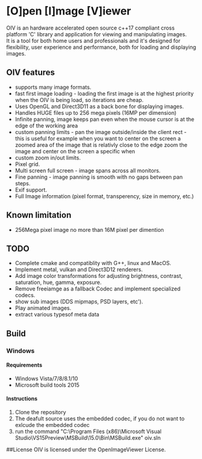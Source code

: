 # [O]pen [I]mage [V]iewer

OIV is an hardware accelerated open source c++17 compliant cross platform 'C' library and application for viewing and manipulating images.  
It is a tool for both home users and professionals and it's designed for flexibility, user experience and performance, both for loading and displaying images.

## OIV features
* supports many image formats.
* fast first image loading - loading the first image is at the highest priority when the OIV is being load, so iterations are cheap.
* Uses OpenGL and Direct3D11 as a back bone for displaying images.
* Handles HUGE files up to 256 mega pixels (16MP per dimension)
* Infinite panning, image keeps pan even when the mouse cursor is at the edge of the working area
* custom panning limits - pan the image outside/inside the client rect - this is useful for example when you want to center on the screen a zoomed area of the image that is relativly close to the edge zoom the image and center on the screen a specific when 
* custom zoom in/out limits. 
* Pixel grid.
* Multi screen full screen - image spans across all monitors.
* Fine panning - image panning is smooth with no gaps between pan steps.
* Exif support.
* Full Image information (pixel format, transperency, size in memory, etc.)

## Known limitation
* 256Mega pixel image no more than 16M pixel per dimention

## TODO
* Complete cmake and compatiblity with G++, linux and MacOS.
* Implement metal, vulkan and Direct3D12 renderers.
* Add image color transformations for adjusting brightness, contrast, saturation, hue, gamma, exposure.
* Remove freeiamge as a fallback Codec and implement specialized codecs.
* show sub images (DDS mipmaps, PSD layers, etc').
* Play animated images.
* extract various typesof meta data

## Build
### Windows
#### Requirements
* Windows Vista/7/8/8.1/10
* Microsoft build tools 2015

#### Instructions
1. Clone the repository
2. The deafult source uses the embedded codec, if you do not want to exlcude the embedded codec 
3. run the command "C:\Program Files (x86)\Microsoft Visual Studio\VS15Preview\MSBuild\15.0\Bin\MSBuild.exe" oiv.sln


##License
OIV is licensed under the OpenImageViewer License.
